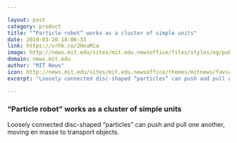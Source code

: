 ```yaml
---

layout: post
category: product
title: "“Particle robot” works as a cluster of simple units"
date: 2019-03-20 18:06:33
link: https://vrhk.co/2HxuMia
image: http://news.mit.edu/sites/mit.edu.newsoffice/files/styles/og/public/images/2019/MIT-Particle-Robots.jpg
domain: news.mit.edu
author: "MIT News"
icon: http://news.mit.edu/sites/mit.edu.newsoffice/themes/mitnews/favicon.ico
excerpt: "Loosely connected disc-shaped “particles” can push and pull one another, moving en masse to transport objects."

---
```


### “Particle robot” works as a cluster of simple units

Loosely connected disc-shaped “particles” can push and pull one another, moving en masse to transport objects.